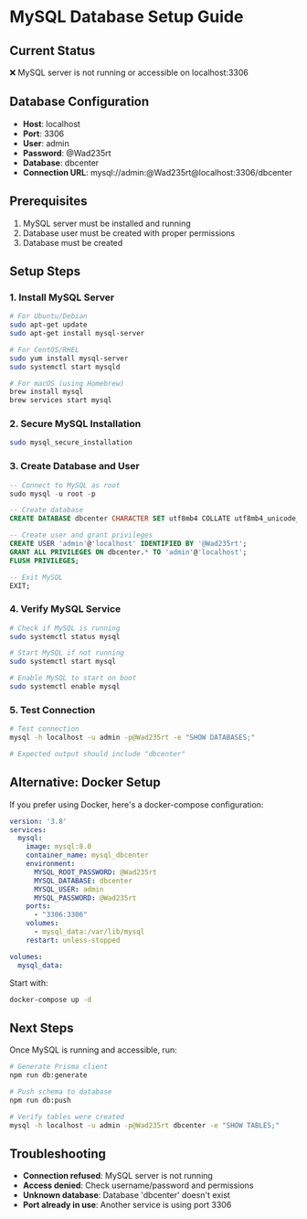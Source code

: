 # MySQL Database Setup Guide

## Current Status
❌ MySQL server is not running or accessible on localhost:3306

## Database Configuration
- **Host**: localhost
- **Port**: 3306
- **User**: admin
- **Password**: @Wad235rt
- **Database**: dbcenter
- **Connection URL**: mysql://admin:@Wad235rt@localhost:3306/dbcenter

## Prerequisites
1. MySQL server must be installed and running
2. Database user must be created with proper permissions
3. Database must be created

## Setup Steps

### 1. Install MySQL Server
```bash
# For Ubuntu/Debian
sudo apt-get update
sudo apt-get install mysql-server

# For CentOS/RHEL
sudo yum install mysql-server
sudo systemctl start mysqld

# For macOS (using Homebrew)
brew install mysql
brew services start mysql
```

### 2. Secure MySQL Installation
```bash
sudo mysql_secure_installation
```

### 3. Create Database and User
```sql
-- Connect to MySQL as root
sudo mysql -u root -p

-- Create database
CREATE DATABASE dbcenter CHARACTER SET utf8mb4 COLLATE utf8mb4_unicode_ci;

-- Create user and grant privileges
CREATE USER 'admin'@'localhost' IDENTIFIED BY '@Wad235rt';
GRANT ALL PRIVILEGES ON dbcenter.* TO 'admin'@'localhost';
FLUSH PRIVILEGES;

-- Exit MySQL
EXIT;
```

### 4. Verify MySQL Service
```bash
# Check if MySQL is running
sudo systemctl status mysql

# Start MySQL if not running
sudo systemctl start mysql

# Enable MySQL to start on boot
sudo systemctl enable mysql
```

### 5. Test Connection
```bash
# Test connection
mysql -h localhost -u admin -p@Wad235rt -e "SHOW DATABASES;"

# Expected output should include "dbcenter"
```

## Alternative: Docker Setup
If you prefer using Docker, here's a docker-compose configuration:

```yaml
version: '3.8'
services:
  mysql:
    image: mysql:8.0
    container_name: mysql_dbcenter
    environment:
      MYSQL_ROOT_PASSWORD: @Wad235rt
      MYSQL_DATABASE: dbcenter
      MYSQL_USER: admin
      MYSQL_PASSWORD: @Wad235rt
    ports:
      - "3306:3306"
    volumes:
      - mysql_data:/var/lib/mysql
    restart: unless-stopped

volumes:
  mysql_data:
```

Start with:
```bash
docker-compose up -d
```

## Next Steps
Once MySQL is running and accessible, run:

```bash
# Generate Prisma client
npm run db:generate

# Push schema to database
npm run db:push

# Verify tables were created
mysql -h localhost -u admin -p@Wad235rt dbcenter -e "SHOW TABLES;"
```

## Troubleshooting
- **Connection refused**: MySQL server is not running
- **Access denied**: Check username/password and permissions
- **Unknown database**: Database 'dbcenter' doesn't exist
- **Port already in use**: Another service is using port 3306